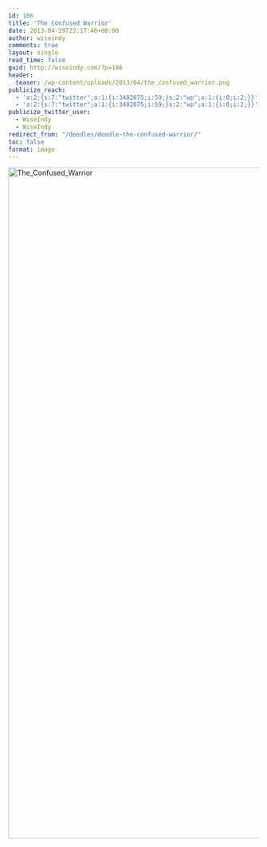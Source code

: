 ```yaml
---
id: 186
title: 'The Confused Warrior'
date: 2013-04-29T22:17:46+00:00
author: wiseindy
comments: true
layout: single
read_time: false
guid: http://wiseindy.com/?p=186
header:
  teaser: /wp-content/uploads/2013/04/the_confused_warrior.png
publicize_reach:
  - 'a:2:{s:7:"twitter";a:1:{i:3482075;i:59;}s:2:"wp";a:1:{i:0;i:2;}}'
  - 'a:2:{s:7:"twitter";a:1:{i:3482075;i:59;}s:2:"wp";a:1:{i:0;i:2;}}'
publicize_twitter_user:
  - WiseIndy
  - WiseIndy
redirect_from: "/doodles/doodle-the-confused-warrior/"
toc: false
format: image
---
```

<img class="alignnone size-full wp-image-188" alt="The_Confused_Warrior" src="http://wiseindy.com/wp-content/uploads/2013/04/the_confused_warrior.png" width="960" height="1345" />